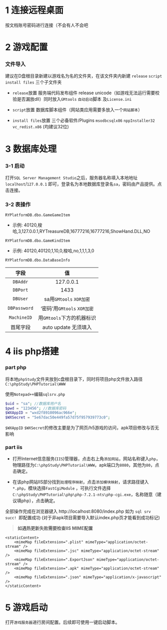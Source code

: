 # 1 连接远程桌面

按文档账号密码进行连接（不会有人不会吧

# 2 游戏配置

### 文件导入

建议在D盘根目录新建以游戏名为名的文件夹，在该文件夹内新建 `release` `script` `install files` 三个子文件夹

* `release`放置 服务端代码发布组件 release unicode（如游戏无法运行需要校验是否漏放dll）同时放入`GMtools` `自动启动`脚本 及`License.ini`

* `script`放置 数据库脚本组件（网站类应用需要多放入一个`网站脚本`）

* `install files`放置 三个必备软件/Plugins `msodbcsqlx86` `nppInstaller32` `vc_redist.x86` (均建议32位)

# 3 数据库处理

### 3-1 启动

打开`SQL Server Management Studio`之后，服务器名称填入本地地址 `localhost`/`127.0.0.1` 即可，登录名为本地数据库登录名`sa`，密码由产品提供。点击连接。

### 3-2 表操作

`RYPlatformDB.dbo.GameGameItem`

* 示例: 40120,梭哈,3,127.0.0.1,RYTreasureDB,16777216,16777216,ShowHand.DLL,NO

`RYPlatformDB.dbo.GameKindItem`

* 示例: 40120,40120,1,10,0,梭哈,no,1,1,1,3,0

`RYPlatformDB.dbo.DataBaseInfo`

|字段|值|
|  :----:  | :----:  |
|`DBAddr`  |127.0.0.1 |
|`DBPort`  |1433 |
|`DBUser`  |sa用`GMtools` `XOR加密` |
|`DBPassword`  |‘密码’用`GMtools` `XOR加密` |
|`MachineID` | 用`GMtools`下方的机器标识 |
|首尾字段|auto update 无须填入|

# 4 iis php搭建

### part php

将本地`phpStudy`文件夹放到c盘根目录下，同时将项目php文件放入路径`C:\phpStudy\PHPTutorial\WWW`

使用`Notepad++`编辑`sqlsrv.php`

```php
$uid = "sa"; //数据库用户名
$pwd = "123456"; //数据库密码
$WXAppID = "wxd2f8910096ac966e"; 
$WXSecret = "5e67dac50e449fa57d75f957939773c0"; 
```

`$WXAppID` `$WXSecret`的修改主要是为了网页/h5游戏的访问，apk项目修改与否无影响

### part iis

* 打开Internet信息服务(`IIS`)管理器，点击右上角`添加网站`，网站名称键入`php`，物理路径为`C:\phpStudy\PHPTutorial\WWW`，apk端口为`8080`，其他为`80`，点击确定。

* 在该php网站IIS部分找到`处理程序映射`，点击`添加模块映射`，请求路径键入`*.php`，模块选择`FastCgiModule`
  ，可执行文件选择`C:\phpStudy\PHPTutorial\php\php-7.2.1-nts\php-cgi.exe`，名称随意（建议填php），点击确定。

全部操作完成在浏览器键入 http://localhost:8080/index.php 如为 `sql srv succ! `即配置成功
(对于非apk项目需要导入默认index.php页才能看到成功标记)

> **如遇热更新失败需要检查IIS MIME配置**

```
<staticContent>
    <mimeMap fileExtension=".plist" mimeType="application/octet-stream" />
    <mimeMap fileExtension=".jsc" mimeType="application/octet-stream" />
    <mimeMap fileExtension=".ExportJson" mimeType="application/octet-stream" />
    <mimeMap fileExtension=".apk" mimeType="application/octet-stream" />
    <mimeMap fileExtension=".json" mimeType="application/x-javascript" />
</staticContent>
```

# 5 游戏启动

打开`游戏服务器`进行房间配置。后续即可使用一键启动脚本。